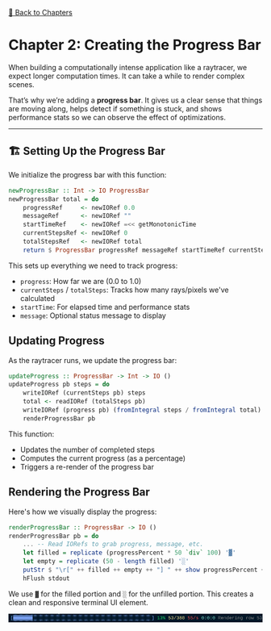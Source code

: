 [🔗 Back to Chapters](/README.md#-chapters)

# Chapter 2: Creating the Progress Bar

When building a computationally intense application like a raytracer, we expect longer computation times. It can take a while to render complex scenes.

That’s why we’re adding a **progress bar**. It gives us a clear sense that things are moving along, helps detect if something is stuck, and shows performance stats so we can observe the effect of optimizations.

---

## 🏗️ Setting Up the Progress Bar

We initialize the progress bar with this function:

```haskell
newProgressBar :: Int -> IO ProgressBar
newProgressBar total = do
    progressRef     <- newIORef 0.0
    messageRef      <- newIORef ""
    startTimeRef    <- newIORef =<< getMonotonicTime
    currentStepsRef <- newIORef 0
    totalStepsRef   <- newIORef total
    return $ ProgressBar progressRef messageRef startTimeRef currentStepsRef totalStepsRef
```

This sets up everything we need to track progress:

- `progress`: How far we are (0.0 to 1.0)
- `currentSteps` / `totalSteps`: Tracks how many rays/pixels we've calculated
- `startTime`: For elapsed time and performance stats
- `message`: Optional status message to display

## Updating Progress

As the raytracer runs, we update the progress bar:

```haskell
updateProgress :: ProgressBar -> Int -> IO ()
updateProgress pb steps = do
    writeIORef (currentSteps pb) steps
    total <- readIORef (totalSteps pb)
    writeIORef (progress pb) (fromIntegral steps / fromIntegral total)
    renderProgressBar pb
```

This function:

- Updates the number of completed steps
- Computes the current progress (as a percentage)
- Triggers a re-render of the progress bar

## Rendering the Progress Bar

Here's how we visually display the progress:

```haskell
renderProgressBar :: ProgressBar -> IO ()
renderProgressBar pb = do
    ... -- Read IORefs to grab progress, message, etc.
    let filled = replicate (progressPercent * 50 `div` 100) '▓'
    let empty = replicate (50 - length filled) '░'
    putStr $ "\r[" ++ filled ++ empty ++ "] " ++ show progressPercent ++ "% ..."
    hFlush stdout
```

We use `▓` for the filled portion and `░` for the unfilled portion. This creates a clean and responsive terminal UI element.

![Progress Bar at 13%](./media/02/progress_bar_13.png)
